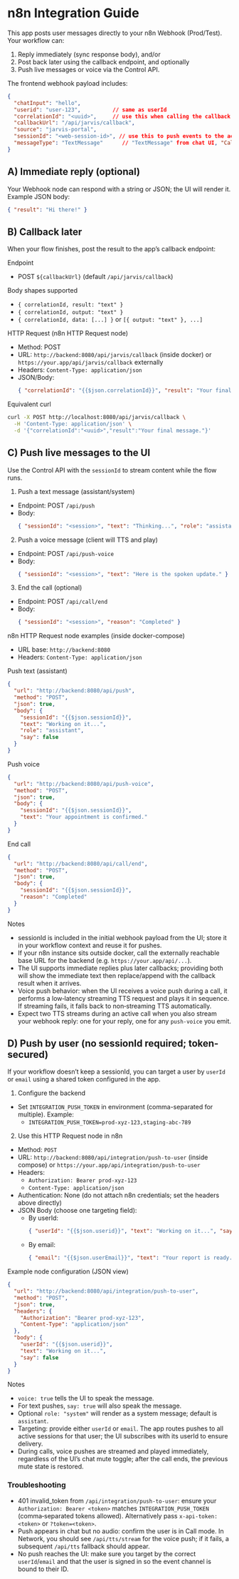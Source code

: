 # n8n Integration Guide

This app posts user messages directly to your n8n Webhook (Prod/Test). Your workflow can:

1) Reply immediately (sync response body), and/or
2) Post back later using the callback endpoint, and optionally
3) Push live messages or voice via the Control API.

The frontend webhook payload includes:

```json
{
  "chatInput": "hello",
  "userid": "user-123",          // same as userId
  "correlationId": "<uuid>",     // use this when calling the callback endpoint
  "callbackUrl": "/api/jarvis/callback",
  "source": "jarvis-portal",
  "sessionId": "<web-session-id>", // use this to push events to the active UI
  "messageType": "TextMessage"      // "TextMessage" from chat UI, "CallMessage" for voice/call flows
}
```

## A) Immediate reply (optional)
Your Webhook node can respond with a string or JSON; the UI will render it. Example JSON body:

```json
{ "result": "Hi there!" }
```

## B) Callback later
When your flow finishes, post the result to the app’s callback endpoint:

Endpoint
- POST `${callbackUrl}` (default `/api/jarvis/callback`)

Body shapes supported
- `{ correlationId, result: "text" }`
- `{ correlationId, output: "text" }`
- `{ correlationId, data: [...] }` or `[{ output: "text" }, ...]`

HTTP Request (n8n HTTP Request node)
- Method: POST
- URL: `http://backend:8080/api/jarvis/callback` (inside docker) or `https://your.app/api/jarvis/callback` externally
- Headers: `Content-Type: application/json`
- JSON/Body:
  ```json
  { "correlationId": "{{$json.correlationId}}", "result": "Your final message." }
  ```

Equivalent curl
```bash
curl -X POST http://localhost:8080/api/jarvis/callback \
  -H 'Content-Type: application/json' \
  -d '{"correlationId":"<uuid>","result":"Your final message."}'
```

## C) Push live messages to the UI
Use the Control API with the `sessionId` to stream content while the flow runs.

1) Push a text message (assistant/system)
- Endpoint: POST `/api/push`
- Body:
  ```json
  { "sessionId": "<session>", "text": "Thinking...", "role": "assistant", "say": false }
  ```

2) Push a voice message (client will TTS and play)
- Endpoint: POST `/api/push-voice`
- Body:
  ```json
  { "sessionId": "<session>", "text": "Here is the spoken update." }
  ```

3) End the call (optional)
- Endpoint: POST `/api/call/end`
- Body:
  ```json
  { "sessionId": "<session>", "reason": "Completed" }
  ```

n8n HTTP Request node examples (inside docker-compose)
- URL base: `http://backend:8080`
- Headers: `Content-Type: application/json`

Push text (assistant)
```json
{
  "url": "http://backend:8080/api/push",
  "method": "POST",
  "json": true,
  "body": {
    "sessionId": "{{$json.sessionId}}",
    "text": "Working on it...",
    "role": "assistant",
    "say": false
  }
}
```

Push voice
```json
{
  "url": "http://backend:8080/api/push-voice",
  "method": "POST",
  "json": true,
  "body": {
    "sessionId": "{{$json.sessionId}}",
    "text": "Your appointment is confirmed."
  }
}
```

End call
```json
{
  "url": "http://backend:8080/api/call/end",
  "method": "POST",
  "json": true,
  "body": {
    "sessionId": "{{$json.sessionId}}",
    "reason": "Completed"
  }
}
```

Notes
- sessionId is included in the initial webhook payload from the UI; store it in your workflow context and reuse it for pushes.
- If your n8n instance sits outside docker, call the externally reachable base URL for the backend (e.g. `https://your.app/api/...`).
- The UI supports immediate replies plus later callbacks; providing both will show the immediate text then replace/append with the callback result when it arrives.
 - Voice push behavior: when the UI receives a voice push during a call, it performs a low‑latency streaming TTS request and plays it in sequence. If streaming fails, it falls back to non‑streaming TTS automatically.
 - Expect two TTS streams during an active call when you also stream your webhook reply: one for your reply, one for any `push-voice` you emit.

## D) Push by user (no sessionId required; token-secured)
If your workflow doesn’t keep a sessionId, you can target a user by `userId` or `email` using a shared token configured in the app.

1) Configure the backend
- Set `INTEGRATION_PUSH_TOKEN` in environment (comma-separated for multiple). Example:
  - `INTEGRATION_PUSH_TOKEN=prod-xyz-123,staging-abc-789`

2) Use this HTTP Request node in n8n
- Method: `POST`
- URL: `http://backend:8080/api/integration/push-to-user` (inside compose) or `https://your.app/api/integration/push-to-user`
- Headers:
  - `Authorization: Bearer prod-xyz-123`
  - `Content-Type: application/json`
 - Authentication: None (do not attach n8n credentials; set the headers above directly)
- JSON Body (choose one targeting field):
  - By userId:
    ```json
    { "userId": "{{$json.userid}}", "text": "Working on it...", "say": false }
    ```
  - By email:
    ```json
    { "email": "{{$json.userEmail}}", "text": "Your report is ready.", "voice": true }
    ```

Example node configuration (JSON view)
```json
{
  "url": "http://backend:8080/api/integration/push-to-user",
  "method": "POST",
  "json": true,
  "headers": {
    "Authorization": "Bearer prod-xyz-123",
    "Content-Type": "application/json"
  },
  "body": {
    "userId": "{{$json.userid}}",
    "text": "Working on it...",
    "say": false
  }
}
```

Notes
- `voice: true` tells the UI to speak the message.
- For text pushes, `say: true` will also speak the message.
- Optional `role: "system"` will render as a system message; default is `assistant`.
 - Targeting: provide either `userId` or `email`. The app routes pushes to all active sessions for that user; the UI subscribes with its userId to ensure delivery.
 - During calls, voice pushes are streamed and played immediately, regardless of the UI’s chat mute toggle; after the call ends, the previous mute state is restored.

### Troubleshooting
- 401 invalid_token from `/api/integration/push-to-user`: ensure your `Authorization: Bearer <token>` matches `INTEGRATION_PUSH_TOKEN` (comma‑separated tokens allowed). Alternatively pass `x-api-token: <token>` or `?token=<token>`.
- Push appears in chat but no audio: confirm the user is in Call mode. In Network, you should see `/api/tts/stream` for the voice push; if it fails, a subsequent `/api/tts` fallback should appear.
- No push reaches the UI: make sure you target by the correct `userId`/`email` and that the user is signed in so the event channel is bound to their ID.
